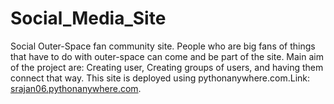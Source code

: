 # Social_Media_Site
Social Outer-Space fan community site. People who are big fans of things that have to do with outer-space can come and be part of the site. Main aim of the project are: Creating user,
Creating groups of users, and having them connect that way. This site is deployed using pythonanywhere.com.Link: [srajan06.pythonanywhere.com](https://srajan06.pythonanywhere.com/).
